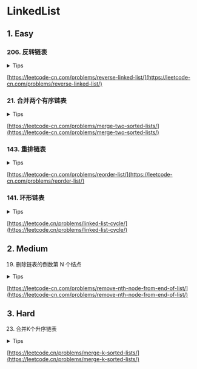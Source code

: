 # LinkedList

## 1. Easy

### 206. 反转链表

<details>
<summary>Tips</summary>

1. 维护一个pre节点

</details>

[https://leetcode-cn.com/problems/reverse-linked-list/](https://leetcode-cn.com/problems/reverse-linked-list/)

### 21. 合并两个有序链表

<details>
<summary>Tips</summary>

1. 只要维护一个烧饼节点和一个pre就很容易了

</details>

[https://leetcode-cn.com/problems/merge-two-sorted-lists/](https://leetcode-cn.com/problems/merge-two-sorted-lists/)

### 143. 重排链表

<details>
<summary>Tips</summary>

1. 用一个列表可以根据索引查找

</details>

[https://leetcode-cn.com/problems/reorder-list/](https://leetcode-cn.com/problems/reorder-list/)

### 141. 环形链表

<details>
<summary>Tips</summary>

1. 用快慢指针,一个走一步,一个每次走2步,只要相遇就是有环
2. 使用Set去重

</details>

[https://leetcode.cn/problems/linked-list-cycle/](https://leetcode.cn/problems/linked-list-cycle/)

## 2. Medium

19. 删除链表的倒数第 N 个结点

<details>
<summary>Tips</summary>

1. 使用双指针
2. 左右间隔n个距离同正向移动
3. 使用一个虚拟节点可以简化处理

</details>

[https://leetcode-cn.com/problems/remove-nth-node-from-end-of-list/](https://leetcode-cn.com/problems/remove-nth-node-from-end-of-list/)

## 3. Hard

23. 合并K个升序链表

<details>
<summary>Tips</summary>

1. 归并排序合并n个
2. 对于合并2个链表一定要使用烧饼节点会很简单
3. 参考143. 重排链表

</details>

[https://leetcode.cn/problems/merge-k-sorted-lists/](https://leetcode.cn/problems/merge-k-sorted-lists/)